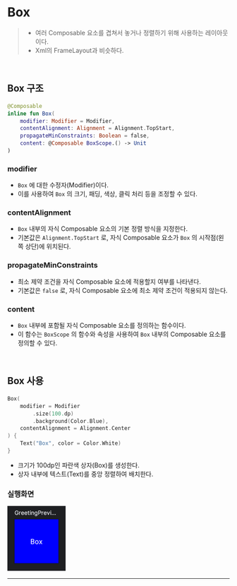 # **Box**
> - 여러 Composable 요소를 겹쳐서 놓거나 정렬하기 위해 사용하는 레이아웃이다.
> - Xml의 FrameLayout과 비슷하다.

<br>

## **Box 구조**
```kotlin
@Composable
inline fun Box(
    modifier: Modifier = Modifier,
    contentAlignment: Alignment = Alignment.TopStart,
    propagateMinConstraints: Boolean = false,
    content: @Composable BoxScope.() -> Unit
)
```

### modifier
- `Box` 에 대한 수정자(Modifier)이다.
- 이를 사용하여 `Box` 의 크기, 패딩, 색상, 클릭 처리 등을 조정할 수 있다.

### contentAlignment
- `Box` 내부의 자식 Composable 요소의 기본 정렬 방식을 지정한다.
- 기본값은 `Alignment.TopStart` 로, 자식 Composable 요소가 `Box` 의 시작점(왼쪽 상단)에 위치된다.

### propagateMinConstraints
- 최소 제약 조건을 자식 Composable 요소에 적용할지 여부를 나타낸다.
- 기본값은 `false` 로, 자식 Composable 요소에 최소 제약 조건이 적용되지 않는다.

### content
- `Box` 내부에 포함될 자식 Composable 요소를 정의하는 함수이다.
- 이 함수는 `BoxScope` 의 함수와 속성을 사용하여 `Box` 내부의 Composable 요소를 정의할 수 있다.

<br>

## **Box 사용**
```kotlin
Box(
    modifier = Modifier
        .size(100.dp)
        .background(Color.Blue),
    contentAlignment = Alignment.Center
) {
    Text("Box", color = Color.White)
}
```
- 크기가 100dp인 파란색 상자(Box)를 생성한다.
- 상자 내부에 텍스트(Text)를 중앙 정렬하여 배치한다.

### 실행화면

![box](box.png)

***